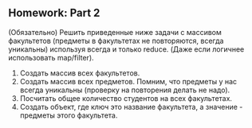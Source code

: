 ## Homework: Part 2

(Обязательно) Решить приведенные ниже задачи с массивом факультетов (предметы в факультетах не повторяются, всегда уникальны) используя всегда и только reduce. (Даже если логичнее использовать map/filter).

1. Создать массив всех факультетов.
2. Создать массив всех предметов. Помним, что предметы у нас всегда уникальны (проверку на повторения делать не надо).
3. Посчитать общее количество студентов на всех факультетах.
4. Создать объект, где ключ это название факультета, а значение - предметы этого факультета.

